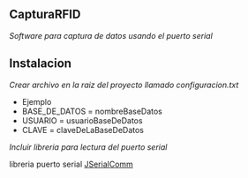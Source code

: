 ## CapturaRFID

*Software para captura de datos usando el puerto serial*

## Instalacion
*Crear archivo en la raiz del proyecto llamado configuracion.txt*  

* Ejemplo
* BASE_DE_DATOS = nombreBaseDatos
* USUARIO =  usuarioBaseDeDatos
* CLAVE = claveDeLaBaseDeDatos

*Incluir libreria para lectura del puerto serial*

libreria puerto serial [JSerialComm](http://fazecast.github.io/jSerialComm/)  